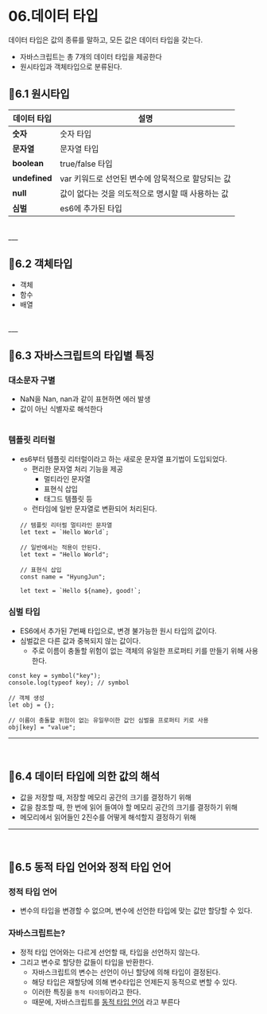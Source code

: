 # **06.데이터 타입**
데이터 타입은 값의 종류를 말하고, 모든 값은 데이터 타입을 갖는다.
- 자바스크립트는 총 7개의 데이터 타입을 제공한다
- 원시타입과 객체타입으로 분류된다.

## 🚀**6.1 원시타입**
|**데이터 타입**|**설명**|
|------|-----|
|**숫자**|숫자 타입|
|**문자열**|문자열 타입|
|**boolean**|true/false 타입|
|**undefined**|var 키워드로 선언된 변수에 암묵적으로 할당되는 값|
|**null**|값이 없다는 것을 의도적으로 명시할 때 사용하는 값|
|**심벌**|es6에 추가된 타입|
<br>
___
<br>

## 🚀**6.2 객체타입**
- 객체
- 함수
- 배열
<br>
___
<br>

## 🚀**6.3 자바스크립트의 타입별 특징**
### **대소문자 구별**
- NaN을 Nan, nan과 같이 표현하면 에러 발생
- 값이 아닌 식별자로 해석한다
<br><br>
### **템플릿 리터럴**
- es6부터 템플릿 리터럴이라고 하는 새로운 문자열 표기법이 도입되었다.
    - 편리한 문자열 처리 기능을 제공
        - 멀티라인 문자열
        - 표현식 삽입
        - 태그드 템플릿 등
    - 런타임에 일반 문자열로 변환되어 처리된다.
    ```
    // 템플릿 리터럴 멀티라인 문자열
    let text = `Hello World`;

    // 일반에서는 적용이 안된다.
    let text = "Hello World";

    // 표현식 삽입
    const name = "HyungJun";

    let text = `Hello ${name}, good!`;
    ```
### **심벌 타입**
- ES6에서 추가된 7번째 타입으로, 변경 불가능한 원시 타입의 값이다.
- 심벌값은 다른 값과 중복되지 않는 값이다.
    - 주로 이름이 충돌할 위험이 없는 객체의 유일한 프로퍼티 키를 만들기 위해 사용한다.
```
const key = symbol("key");
console.log(typeof key); // symbol

// 객체 생성
let obj = {};

// 이름이 충돌할 위험이 없는 유일무이한 값인 심벌을 프로퍼티 키로 사용
obj[key] = "value";
```
___
<br>

## 🚀**6.4 데이터 타입에 의한 값의 해석**
- 값을 저장할 때, 저장할 메모리 공간의 크기를 결정하기 위해
- 값을 참조할 때, 한 번에 읽어 들여야 할 메모리 공간의 크기를 결정하기 위해
- 메모리에서 읽어들인 2진수를 어떻게 해석할지 결정하기 위해

___
<br>

## 🚀**6.5 동적 타입 언어와 정적 타입 언어**
### **정적 타입 언어**
- 변수의 타입을 변경할 수 없으며, 변수에 선언한 타입에 맞는 값만 할당할 수 있다.

### **자바스크립트는?**
- 정적 타입 언어와는 다르게 선언할 때, 타입을 선언하지 않는다.
- 그리고 변수로 할당한 값들이 타입을 반환한다.
    - 자바스크립트의 변수는 선언이 아닌 할당에 의해 타입이 결정된다.
    - 해당 타입은 재할당에 의해 변수타입은 언제든지 동적으로 변할 수 있다.
    - 이러한 특징을 `동적 타이핑`이라고 한다.
    - 때문에, 자바스크립트를 <u>동적 타입 언어</u> 라고 부른다
